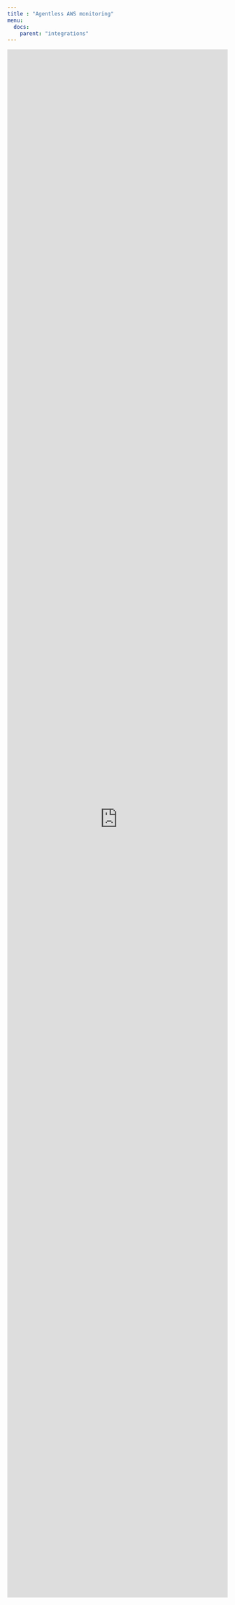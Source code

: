 ```yaml
---
title : "Agentless AWS monitoring"
menu:
  docs:
    parent: "integrations"
---
```


<iframe 
    width="100%"
    style="aspect-ratio: 1/7;"
    name="iframe" 
    id="integration" 
    frameborder="0"
    src="https://console.victoriametrics.cloud/public/integrations/cloudwatch" >
</iframe>
